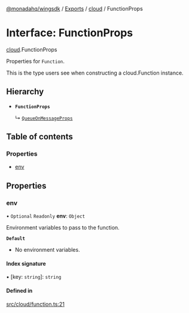 [@monadahq/wingsdk](../README.md) / [Exports](../modules.md) / [cloud](../modules/cloud.md) / FunctionProps

# Interface: FunctionProps

[cloud](../modules/cloud.md).FunctionProps

Properties for `Function`.

This is the type users see when constructing a cloud.Function instance.

## Hierarchy

- **`FunctionProps`**

  ↳ [`QueueOnMessageProps`](cloud.QueueOnMessageProps.md)

## Table of contents

### Properties

- [env](cloud.FunctionProps.md#env)

## Properties

### env

• `Optional` `Readonly` **env**: `Object`

Environment variables to pass to the function.

**`Default`**

- No environment variables.

#### Index signature

▪ [key: `string`]: `string`

#### Defined in

[src/cloud/function.ts:21](https://github.com/monadahq/winglang/blob/438eedb/libs/wingsdk/src/cloud/function.ts#L21)
